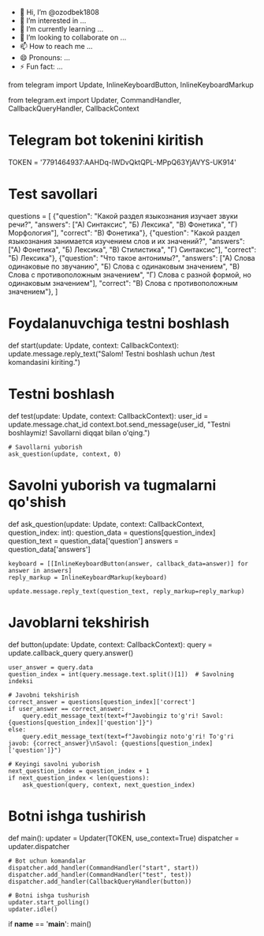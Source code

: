 
- 👋 Hi, I’m @ozodbek1808
- 👀 I’m interested in ...
- 🌱 I’m currently learning ...
- 💞️ I’m looking to collaborate on ...
- 📫 How to reach me ...
- 😄 Pronouns: ...
- ⚡ Fun fact: ...

<!---
ozodbek1808/ozodbek1808 is a ✨ special ✨ repository because its `README.md` (this file) appears on your GitHub profile.
You can click the Preview link to take a look at your changes.
--->from telegram import Update, InlineKeyboardButton, InlineKeyboardMarkup
from telegram.ext import Updater, CommandHandler, CallbackQueryHandler, CallbackContext

# Telegram bot tokenini kiritish
TOKEN = '7791464937:AAHDq-lWDvQktQPL-MPpQ63YjAVYS-UK914'

# Test savollari
questions = [
    {"question": "Какой раздел языкознания изучает звуки речи?", "answers": ["A) Синтаксис", "Б) Лексика", "В) Фонетика", "Г) Морфология"], "correct": "В) Фонетика"},
    {"question": "Какой раздел языкознания занимается изучением слов и их значений?", "answers": ["A) Фонетика", "Б) Лексика", "В) Стилистика", "Г) Синтаксис"], "correct": "Б) Лексика"},
    {"question": "Что такое антонимы?", "answers": ["A) Слова одинаковые по звучанию", "Б) Слова с одинаковым значением", "В) Слова с противоположным значением", "Г) Слова с разной формой, но одинаковым значением"], "correct": "В) Слова с противоположным значением"},
]

# Foydalanuvchiga testni boshlash
def start(update: Update, context: CallbackContext):
    update.message.reply_text("Salom! Testni boshlash uchun /test komandasini kiriting.")

# Testni boshlash
def test(update: Update, context: CallbackContext):
    user_id = update.message.chat_id
    context.bot.send_message(user_id, "Testni boshlaymiz! Savollarni diqqat bilan o'qing.")

    # Savollarni yuborish
    ask_question(update, context, 0)

# Savolni yuborish va tugmalarni qo'shish
def ask_question(update: Update, context: CallbackContext, question_index: int):
    question_data = questions[question_index]
    question_text = question_data['question']
    answers = question_data['answers']

    keyboard = [[InlineKeyboardButton(answer, callback_data=answer)] for answer in answers]
    reply_markup = InlineKeyboardMarkup(keyboard)

    update.message.reply_text(question_text, reply_markup=reply_markup)

# Javoblarni tekshirish
def button(update: Update, context: CallbackContext):
    query = update.callback_query
    query.answer()
    
    user_answer = query.data
    question_index = int(query.message.text.split()[1])  # Savolning indeksi

    # Javobni tekshirish
    correct_answer = questions[question_index]['correct']
    if user_answer == correct_answer:
        query.edit_message_text(text=f"Javobingiz to'g'ri! Savol: {questions[question_index]['question']}")
    else:
        query.edit_message_text(text=f"Javobingiz noto'g'ri! To'g'ri javob: {correct_answer}\nSavol: {questions[question_index]['question']}")
    
    # Keyingi savolni yuborish
    next_question_index = question_index + 1
    if next_question_index < len(questions):
        ask_question(query, context, next_question_index)

# Botni ishga tushirish
def main():
    updater = Updater(TOKEN, use_context=True)
    dispatcher = updater.dispatcher

    # Bot uchun komandalar
    dispatcher.add_handler(CommandHandler("start", start))
    dispatcher.add_handler(CommandHandler("test", test))
    dispatcher.add_handler(CallbackQueryHandler(button))

    # Botni ishga tushurish
    updater.start_polling()
    updater.idle()

if __name__ == '__main__':
    main()
